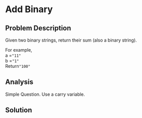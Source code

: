 # Add Binary

## Problem Description

Given two binary strings, return their sum \(also a binary string\).

For example,  
a =`"11"`  
b =`"1"`  
Return`"100"`



## Analysis

Simple Question. Use a carry variable.

## Solution



